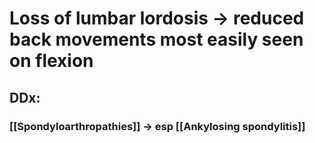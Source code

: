 # Loss of lumbar lordosis -> reduced back movements most easily seen on flexion
## DDx:
### [[Spondyloarthropathies]] -> esp [[Ankylosing spondylitis]]
